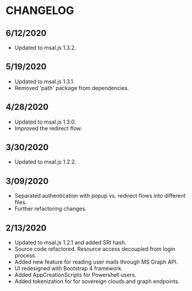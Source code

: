 # CHANGELOG

## 6/12/2020

* Updated to msal.js 1.3.2.

## 5/19/2020

* Updated to msal.js 1.3.1.
* Removed 'path' package from dependencies.

## 4/28/2020

* Updated to msal.js 1.3.0.
* Improved the redirect flow.

## 3/30/2020

* Updated to msal.js 1.2.2.

## 3/09/2020

* Separated authentication with popup vs. redirect flows into different files.
* Further refactoring changes.

## 2/13/2020

* Updated to msal.js 1.2.1 and added SRI hash.
* Source code refactored. Resource access decoupled from login process.
* Added new feature for reading user mails through MS Graph API.
* UI redesigned with Bootstrap 4 framework.
* Added AppCreationScripts for Powershell users.
* Added tokenization for for sovereign clouds and graph endpoints.
